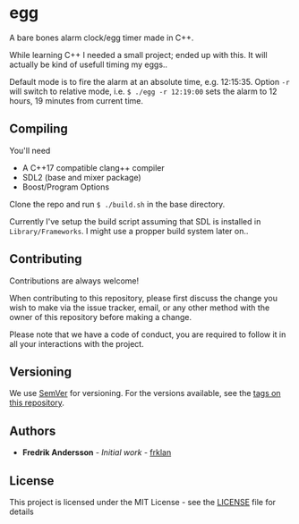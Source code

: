 # egg

A bare bones alarm clock/egg timer made in C++.

While learning C++ I needed a small project; ended up with this. It will actually be kind of usefull timing my eggs..

Default mode is to fire the alarm at an absolute time, e.g. 12:15:35. Option ````-r```` will switch to relative mode, i.e. ````$ ./egg -r 12:19:00```` sets the alarm to 12 hours, 19 minutes from current time. 

## Compiling

You'll need

- A C++17 compatible clang++ compiler
- SDL2 (base and mixer package)
- Boost/Program Options

Clone the repo and run ````$ ./build.sh```` in the base directory.

Currently I've setup the build script assuming that SDL is installed in ````Library/Frameworks````. I might use a propper build system later on..

## Contributing

Contributions are always welcome!

When contributing to this repository, please first discuss the change you wish to make via the issue tracker, email, or any other method with the owner of this repository before making a change.

Please note that we have a code of conduct, you are required to follow it in all your interactions with the project.

## Versioning

We use [SemVer](http://semver.org/) for versioning. For the versions available, see the [tags on this repository](https://github.com/frklan/egg/tags).

## Authors

* **Fredrik Andersson** - *Initial work* - [frklan](https://github.com/frklan)

## License

This project is licensed under the MIT License - see the [LICENSE](LICENSE) file for details
